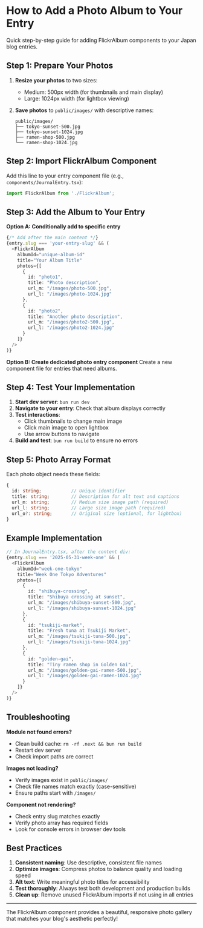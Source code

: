 # How to Add a Photo Album to Your Entry

Quick step-by-step guide for adding FlickrAlbum components to your Japan blog entries.

## Step 1: Prepare Your Photos

1. **Resize your photos** to two sizes:
   - Medium: 500px width (for thumbnails and main display)
   - Large: 1024px width (for lightbox viewing)

2. **Save photos** to `public/images/` with descriptive names:
   ```
   public/images/
   ├── tokyo-sunset-500.jpg
   ├── tokyo-sunset-1024.jpg
   ├── ramen-shop-500.jpg
   └── ramen-shop-1024.jpg
   ```

## Step 2: Import FlickrAlbum Component

Add this line to your entry component file (e.g., `components/JournalEntry.tsx`):

```typescript
import FlickrAlbum from './FlickrAlbum';
```

## Step 3: Add the Album to Your Entry

**Option A: Conditionally add to specific entry**
```typescript
{/* Add after the main content */}
{entry.slug === 'your-entry-slug' && (
  <FlickrAlbum 
    albumId="unique-album-id"
    title="Your Album Title"
    photos={[
      {
        id: "photo1",
        title: "Photo description",
        url_m: "/images/photo-500.jpg",
        url_l: "/images/photo-1024.jpg"
      },
      {
        id: "photo2",
        title: "Another photo description", 
        url_m: "/images/photo2-500.jpg",
        url_l: "/images/photo2-1024.jpg"
      }
    ]}
  />
)}
```

**Option B: Create dedicated photo entry component**
Create a new component file for entries that need albums.

## Step 4: Test Your Implementation

1. **Start dev server**: `bun run dev`
2. **Navigate to your entry**: Check that album displays correctly
3. **Test interactions**: 
   - Click thumbnails to change main image
   - Click main image to open lightbox
   - Use arrow buttons to navigate
4. **Build and test**: `bun run build` to ensure no errors

## Step 5: Photo Array Format

Each photo object needs these fields:

```typescript
{
  id: string;           // Unique identifier
  title: string;        // Description for alt text and captions
  url_m: string;        // Medium size image path (required)
  url_l: string;        // Large size image path (required)
  url_o?: string;       // Original size (optional, for lightbox)
}
```

## Example Implementation

```typescript
// In JournalEntry.tsx, after the content div:
{entry.slug === '2025-05-31-week-one' && (
  <FlickrAlbum 
    albumId="week-one-tokyo"
    title="Week One Tokyo Adventures"
    photos={[
      {
        id: "shibuya-crossing",
        title: "Shibuya crossing at sunset", 
        url_m: "/images/shibuya-sunset-500.jpg",
        url_l: "/images/shibuya-sunset-1024.jpg"
      },
      {
        id: "tsukiji-market",
        title: "Fresh tuna at Tsukiji Market",
        url_m: "/images/tsukiji-tuna-500.jpg", 
        url_l: "/images/tsukiji-tuna-1024.jpg"
      },
      {
        id: "golden-gai",
        title: "Tiny ramen shop in Golden Gai",
        url_m: "/images/golden-gai-ramen-500.jpg",
        url_l: "/images/golden-gai-ramen-1024.jpg"
      }
    ]}
  />
)}
```

## Troubleshooting

**Module not found errors?**
- Clean build cache: `rm -rf .next && bun run build`
- Restart dev server
- Check import paths are correct

**Images not loading?**
- Verify images exist in `public/images/`
- Check file names match exactly (case-sensitive)
- Ensure paths start with `/images/`

**Component not rendering?**
- Check entry slug matches exactly
- Verify photo array has required fields
- Look for console errors in browser dev tools

## Best Practices

1. **Consistent naming**: Use descriptive, consistent file names
2. **Optimize images**: Compress photos to balance quality and loading speed
3. **Alt text**: Write meaningful photo titles for accessibility
4. **Test thoroughly**: Always test both development and production builds
5. **Clean up**: Remove unused FlickrAlbum imports if not using in all entries

---

The FlickrAlbum component provides a beautiful, responsive photo gallery that matches your blog's aesthetic perfectly!